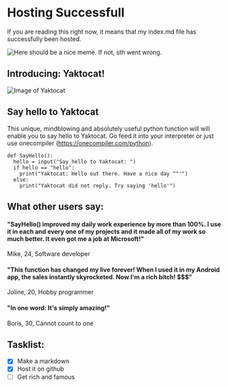 # Hosting Successfull

If you are reading this right now, it means that my index.md file has successfully been hosted. 

![Here should be a nice meme. If not, sth went wrong.](https://media.tenor.com/pEtOxcxh_xUAAAAC/noice-michael-rosen.gif)

## Introducing: Yaktocat!
![Image of Yaktocat](https://octodex.github.com/images/yaktocat.png)

## Say hello to Yaktocat

This unique, mindblowing and absolutely useful python function will will enable you to say hello to Yaktocat. Go feed it into your interpreter or just use onecompiler (https://onecompiler.com/python). 

```
def SayHello():
  hello = input("Say hello to Yaktocat: ")
  if hello == "hello":
    print("Yaktocat: Hello out there. Have a nice day ^^'")
  else:
    print("Yaktocat did not reply. Try saying 'hello'")
```
## What other users say:
#### "SayHello() improved my daily work experience by more than 100%. I use it in each and every one of my projects and it made all of my work so much better. It even got me a job at Microsoft!" 
Mike, 24, Software developer

#### "This function has changed my live forever! When I used it in my Android app, the sales instantly skyrocketed. Now I'm a rich bitch! $$$" 
Joline, 20, Hobby programmer

#### "In one word: It's simply amazing!" 
Boris, 30, Cannot count to one

## Tasklist:
- [x] Make a markdown
- [x] Host it on github
- [ ] Get rich and famous
